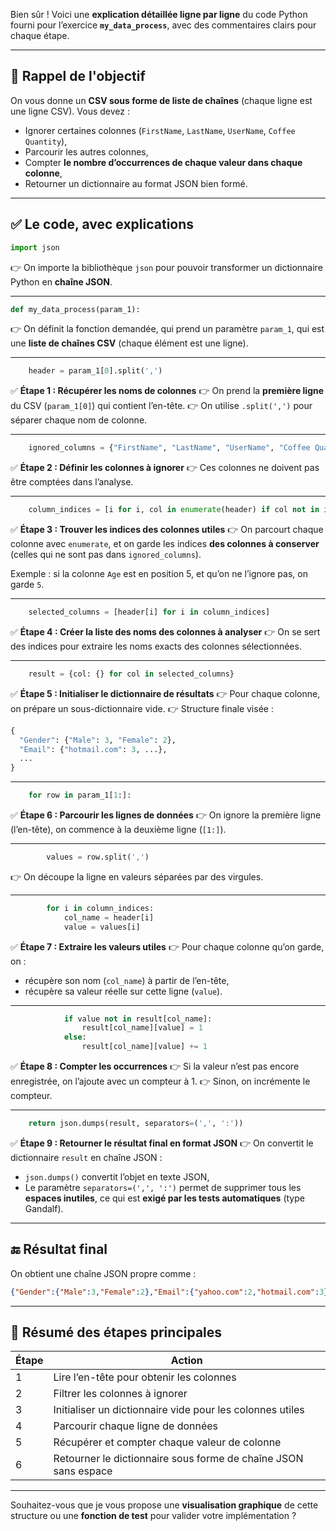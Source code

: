 Bien sûr ! Voici une **explication détaillée ligne par ligne** du code Python fourni pour l’exercice **`my_data_process`**, avec des commentaires clairs pour chaque étape.

---

## 🔁 Rappel de l'objectif

On vous donne un **CSV sous forme de liste de chaînes** (chaque ligne est une ligne CSV). Vous devez :

* Ignorer certaines colonnes (`FirstName`, `LastName`, `UserName`, `Coffee Quantity`),
* Parcourir les autres colonnes,
* Compter **le nombre d’occurrences de chaque valeur dans chaque colonne**,
* Retourner un dictionnaire au format JSON bien formé.

---

## ✅ Le code, avec explications

```python
import json
```

👉 On importe la bibliothèque `json` pour pouvoir transformer un dictionnaire Python en **chaîne JSON**.

---

```python
def my_data_process(param_1):
```

👉 On définit la fonction demandée, qui prend un paramètre `param_1`, qui est une **liste de chaînes CSV** (chaque élément est une ligne).

---

```python
    header = param_1[0].split(',')
```

✅ **Étape 1 : Récupérer les noms de colonnes**
👉 On prend la **première ligne** du CSV (`param_1[0]`) qui contient l’en-tête.
👉 On utilise `.split(',')` pour séparer chaque nom de colonne.

---

```python
    ignored_columns = {"FirstName", "LastName", "UserName", "Coffee Quantity"}
```

✅ **Étape 2 : Définir les colonnes à ignorer**
👉 Ces colonnes ne doivent pas être comptées dans l’analyse.

---

```python
    column_indices = [i for i, col in enumerate(header) if col not in ignored_columns]
```

✅ **Étape 3 : Trouver les indices des colonnes utiles**
👉 On parcourt chaque colonne avec `enumerate`, et on garde les indices **des colonnes à conserver** (celles qui ne sont pas dans `ignored_columns`).

Exemple : si la colonne `Age` est en position 5, et qu’on ne l’ignore pas, on garde `5`.

---

```python
    selected_columns = [header[i] for i in column_indices]
```

✅ **Étape 4 : Créer la liste des noms des colonnes à analyser**
👉 On se sert des indices pour extraire les noms exacts des colonnes sélectionnées.

---

```python
    result = {col: {} for col in selected_columns}
```

✅ **Étape 5 : Initialiser le dictionnaire de résultats**
👉 Pour chaque colonne, on prépare un sous-dictionnaire vide.
👉 Structure finale visée :

```python
{
  "Gender": {"Male": 3, "Female": 2},
  "Email": {"hotmail.com": 3, ...},
  ...
}
```

---

```python
    for row in param_1[1:]:
```

✅ **Étape 6 : Parcourir les lignes de données**
👉 On ignore la première ligne (l’en-tête), on commence à la deuxième ligne (`[1:]`).

---

```python
        values = row.split(',')
```

👉 On découpe la ligne en valeurs séparées par des virgules.

---

```python
        for i in column_indices:
            col_name = header[i]
            value = values[i]
```

✅ **Étape 7 : Extraire les valeurs utiles**
👉 Pour chaque colonne qu’on garde, on :

* récupère son nom (`col_name`) à partir de l’en-tête,
* récupère sa valeur réelle sur cette ligne (`value`).

---

```python
            if value not in result[col_name]:
                result[col_name][value] = 1
            else:
                result[col_name][value] += 1
```

✅ **Étape 8 : Compter les occurrences**
👉 Si la valeur n’est pas encore enregistrée, on l’ajoute avec un compteur à 1.
👉 Sinon, on incrémente le compteur.

---

```python
    return json.dumps(result, separators=(',', ':'))
```

✅ **Étape 9 : Retourner le résultat final en format JSON**
👉 On convertit le dictionnaire `result` en chaîne JSON :

* `json.dumps()` convertit l’objet en texte JSON,
* Le paramètre `separators=(',', ':')` permet de supprimer tous les **espaces inutiles**, ce qui est **exigé par les tests automatiques** (type Gandalf).

---

## 🔚 Résultat final

On obtient une chaîne JSON propre comme :

```json
{"Gender":{"Male":3,"Female":2},"Email":{"yahoo.com":2,"hotmail.com":3},...}
```

---

## 📌 Résumé des étapes principales

| Étape | Action                                                          |
| ----- | --------------------------------------------------------------- |
| 1     | Lire l’en-tête pour obtenir les colonnes                        |
| 2     | Filtrer les colonnes à ignorer                                  |
| 3     | Initialiser un dictionnaire vide pour les colonnes utiles       |
| 4     | Parcourir chaque ligne de données                               |
| 5     | Récupérer et compter chaque valeur de colonne                   |
| 6     | Retourner le dictionnaire sous forme de chaîne JSON sans espace |

---

Souhaitez-vous que je vous propose une **visualisation graphique** de cette structure ou une **fonction de test** pour valider votre implémentation ?
